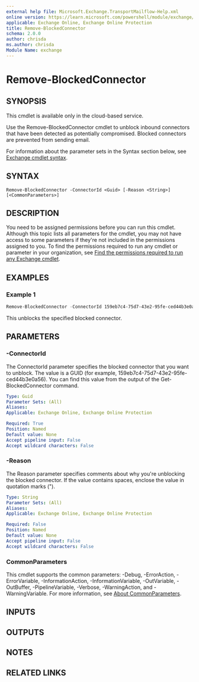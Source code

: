 ```yaml
---
external help file: Microsoft.Exchange.TransportMailflow-Help.xml
online version: https://learn.microsoft.com/powershell/module/exchange/remove-blockedconnector
applicable: Exchange Online, Exchange Online Protection
title: Remove-BlockedConnector
schema: 2.0.0
author: chrisda
ms.author: chrisda
Module Name: exchange
---
```


# Remove-BlockedConnector

## SYNOPSIS
This cmdlet is available only in the cloud-based service.

Use the Remove-BlockedConnector cmdlet to unblock inbound connectors that have been detected as potentially compromised. Blocked connectors are prevented from sending email.

For information about the parameter sets in the Syntax section below, see [Exchange cmdlet syntax](https://learn.microsoft.com/powershell/exchange/exchange-cmdlet-syntax).

## SYNTAX

```
Remove-BlockedConnector -ConnectorId <Guid> [-Reason <String>] [<CommonParameters>]
```

## DESCRIPTION
You need to be assigned permissions before you can run this cmdlet. Although this topic lists all parameters for the cmdlet, you may not have access to some parameters if they're not included in the permissions assigned to you. To find the permissions required to run any cmdlet or parameter in your organization, see [Find the permissions required to run any Exchange cmdlet](https://learn.microsoft.com/powershell/exchange/find-exchange-cmdlet-permissions).

## EXAMPLES

### Example 1
```powershell
Remove-BlockedConnector -ConnectorId 159eb7c4-75d7-43e2-95fe-ced44b3e0a56
```

This unblocks the specified blocked connector.

## PARAMETERS

### -ConnectorId
The ConnectorId parameter specifies the blocked connector that you want to unblock. The value is a GUID (for example, 159eb7c4-75d7-43e2-95fe-ced44b3e0a56). You can find this value from the output of the Get-BlockedConnector command.

```yaml
Type: Guid
Parameter Sets: (All)
Aliases:
Applicable: Exchange Online, Exchange Online Protection

Required: True
Position: Named
Default value: None
Accept pipeline input: False
Accept wildcard characters: False
```

### -Reason
The Reason parameter specifies comments about why you're unblocking the blocked connector. If the value contains spaces, enclose the value in quotation marks (").

```yaml
Type: String
Parameter Sets: (All)
Aliases:
Applicable: Exchange Online, Exchange Online Protection

Required: False
Position: Named
Default value: None
Accept pipeline input: False
Accept wildcard characters: False
```

### CommonParameters
This cmdlet supports the common parameters: -Debug, -ErrorAction, -ErrorVariable, -InformationAction, -InformationVariable, -OutVariable, -OutBuffer, -PipelineVariable, -Verbose, -WarningAction, and -WarningVariable. For more information, see [About CommonParameters](https://learn.microsoft.com/powershell/module/microsoft.powershell.core/about/about_commonparameters).

## INPUTS

## OUTPUTS

## NOTES

## RELATED LINKS
